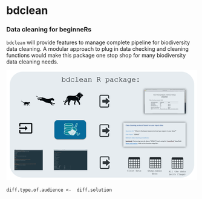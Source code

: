 # bdclean
### Data cleaning for beginneRs

`bdclean` will provide features to manage complete pipeline for biodiversity data cleaning. 
A modular approach to plug in data checking and cleaning functions would make this package
one stop shop for many biodiversity data cleaning needs.

![](https://github.com/bd-R/bdclean/blob/master/img/bdclean2.png)


```{r}
diff.type.of.audience <-  diff.solution
```
